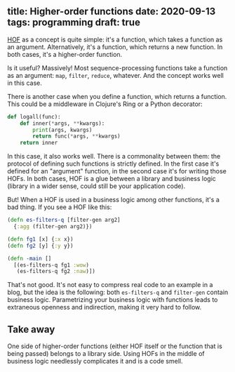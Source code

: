 title: Higher-order functions
date: 2020-09-13
tags: programming
draft: true
----

[HOF](https://en.wikipedia.org/wiki/Higher-order_function) as a concept is quite simple: it's a function, which takes a function as an argument. Alternatively, it's a function, which returns a new function. In both cases, it's a higher-order function.

Is it useful? Massively! Most sequence-processing functions take a function as an argument: `map`, `filter`, `reduce`, whatever. And the concept works well in this case.

There is another case when you define a function, which returns a function. This could be a middleware in Clojure's Ring or a Python decorator:

```py
def logall(func):
    def inner(*args, **kwargs):
        print(args, kwargs)
        return func(*args, **kwargs)
    return inner
```

In this case, it also works well. There is a commonality between them: the protocol of defining such functions is strictly defined. In the first case it's defined for an "argument" function, in the second case it's for writing those HOFs. In both cases, HOF is a glue between a library and business logic (library in a wider sense, could still be your application code).

But! When a HOF is used in a business logic among other functions, it's a bad thing. If you see a HOF like this:

```clj
(defn es-filters-q [filter-gen arg2]
  {:agg (filter-gen arg2)})

(defn fg1 [x] {:x x})
(defn fg2 [y] {:y y})

(defn -main []
  [(es-filters-q fg1 :wow)
   (es-filters-q fg2 :naw)])
```

That's not good. It's not easy to compress real code to an example in a blog, but the idea is the following: both `es-filters-q` and `filter-gen` contain business logic. Parametrizing your business logic with functions leads to extraneous openness and indirection, making it very hard to follow.

## Take away

One side of higher-order functions (either HOF itself or the function that is being passed) belongs to a library side. Using HOFs in the middle of business logic needlessly complicates it and is a code smell.